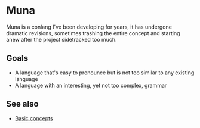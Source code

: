 # Muna

Muna is a conlang I've been developing for years, it has undergone dramatic revisions, sometimes trashing the entire concept and starting anew after the project sidetracked too much.

## Goals

* A language that's easy to pronounce but is not too similar to any existing language
* A language with an interesting, yet not too complex, grammar

## See also

* [Basic concepts](/pages/basicConcepts.md)
